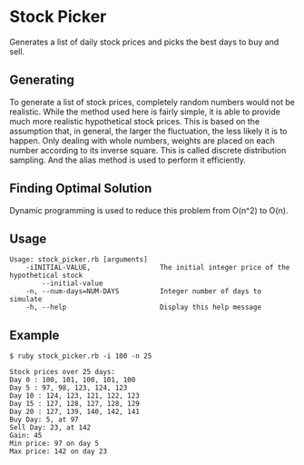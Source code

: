 Stock Picker
========================
Generates a list of daily stock prices and picks the best days to buy and sell.

Generating
------------------------
To generate a list of stock prices, completely random numbers would not be realistic. While the method used here is fairly simple, it is able to provide much more realistic hypothetical stock prices. This is based on the assumption that, in general, the larger the fluctuation, the less likely it is to happen. Only dealing with whole numbers, weights are placed on each number according to its inverse square. This is called discrete distribution sampling. And the alias method is used to perform it efficiently.

Finding Optimal Solution
------------------------
Dynamic programming is used to reduce this problem from O(n^2) to O(n).

Usage
------------------------

```
Usage: stock_picker.rb [arguments]
    -iINITIAL-VALUE,                 The initial integer price of the hypothetical stock
        --initial-value
    -n, --num-days=NUM-DAYS          Integer number of days to simulate
    -h, --help                       Display this help message

```

Example
------------------------
```
$ ruby stock_picker.rb -i 100 -n 25

Stock prices over 25 days:
Day 0 : 100, 101, 100, 101, 100
Day 5 : 97, 98, 123, 124, 123
Day 10 : 124, 123, 121, 122, 123
Day 15 : 127, 128, 127, 128, 129
Day 20 : 127, 139, 140, 142, 141
Buy Day: 5, at 97
Sell Day: 23, at 142
Gain: 45
Min price: 97 on day 5
Max price: 142 on day 23
```
